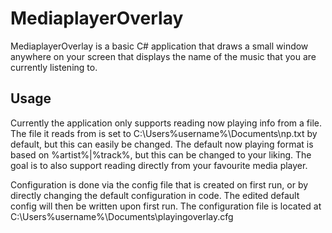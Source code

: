 # MediaplayerOverlay

MediaplayerOverlay is a basic C# application that draws a small window anywhere on your screen that displays the name of the music that you are currently listening to. 


## Usage

Currently the application only supports reading now playing info from a file. The file it reads from is set to C:\Users\%username%\Documents\np.txt by default, but this can easily be changed. The default now playing format is based on %artist%|%track%, but this can be changed to your liking. 
The goal is to also support reading directly from your favourite media player.


Configuration is done via the config file that is created on first run, or by directly changing the default configuration in code. The edited default config will then be written  upon first run.
The configuration file is located at C:\Users\%username%\Documents\playingoverlay.cfg
